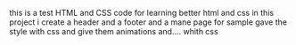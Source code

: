 this is a test HTML and CSS code for learning better html and css
in this project i create a header and a footer and a mane page for sample
gave the style with css and give them animations and.... whith css
